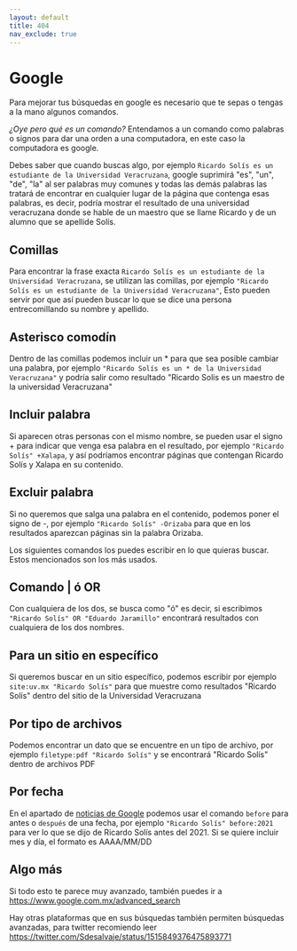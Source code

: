 ```yaml
---
layout: default
title: 404
nav_exclude: true
---
```


# Google

Para mejorar tus búsquedas en google es necesario que te sepas o tengas a la mano algunos comandos.

*¿Oye pero qué es un comando?* Entendamos a un comando como palabras o signos para dar una orden a una computadora, en este caso la computadora es google.

Debes saber que cuando buscas algo, por ejemplo `Ricardo Solís es un estudiante de la Universidad Veracruzana`, google suprimirá "es", "un", "de", "la" al ser palabras muy comunes y todas las demás palabras las tratará de encontrar en cualquier lugar de la página que contenga esas palabras, es decir, podría mostrar el resultado de una universidad veracruzana donde se hable de un maestro que se llame Ricardo y de un alumno que se apellide Solís.

## Comillas

Para encontrar la  frase exacta `Ricardo Solís es un estudiante de la Universidad Veracruzana`, se utilizan las comillas, por ejemplo `"Ricardo Solís es un estudiante de la Universidad Veracruzana"`, Esto pueden servir por que así pueden buscar lo que se dice una persona entrecomillando su nombre y apellido. 

## Asterisco comodín

Dentro de las comillas podemos incluir un * para que sea posible cambiar una palabra, por ejemplo `"Ricardo Solís es un * de la Universidad Veracruzana"` y podría salir como resultado "Ricardo Solís es un maestro de la universidad Veracruzana"

## Incluir palabra

Si aparecen otras personas con el mismo nombre, se pueden usar el signo + para indicar que venga esa palabra en el resultado, por ejemplo `"Ricardo Solís" +Xalapa`, y así podríamos encontrar páginas que contengan Ricardo Solís y Xalapa en su contenido.

## Excluir palabra

Si no queremos que salga una palabra en el contenido, podemos poner el signo de -, por ejemplo `"Ricardo Solís" -Orizaba` para que en los resultados aparezcan páginas sin la palabra Orizaba. 

Los siguientes comandos los puedes escribir en lo que quieras buscar. Estos mencionados son los más usados.

## Comando |  ó  OR

Con cualquiera de los dos, se busca como "ó" es decir, si escribimos  `"Ricardo Solís" OR "Eduardo Jaramillo"` encontrará resultados con cualquiera de los dos nombres.

## Para un sitio en específico

Si queremos buscar en un sitio específico, podemos escribir por ejemplo  `site:uv.mx "Ricardo Solís"` para que muestre como resultados "Ricardo Solís" dentro del sitio de la Universidad Veracruzana

## Por tipo de archivos

Podemos encontrar un dato que se encuentre en un tipo de archivo, por ejemplo  `filetype:pdf "Ricardo Solís"` y se encontrará "Ricardo Solís" dentro de archivos PDF

## Por fecha

En el apartado de [noticias de Google](https://news.google.com/) podemos usar el comando `before` para antes o `después` de una fecha, por ejemplo `"Ricardo Solís" before:2021` para ver lo que se dijo de Ricardo Solís antes del 2021. Si se quiere incluir mes y día, el formato es AAAA/MM/DD

## Algo más

Si todo esto te parece muy avanzado, también puedes ir a https://www.google.com.mx/advanced_search

Hay otras plataformas que en sus búsquedas también permiten búsquedas avanzadas, para twitter recomiendo leer https://twitter.com/Sdesalvaje/status/1515849376475893771
